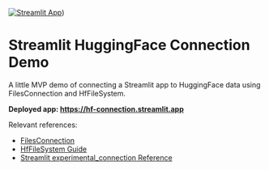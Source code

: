 [![Streamlit App](https://static.streamlit.io/badges/streamlit_badge_black_white.svg)]([https://google.com))

# Streamlit HuggingFace Connection Demo

A little MVP demo of connecting a Streamlit app to HuggingFace data using FilesConnection and HfFileSystem.

**Deployed app: https://hf-connection.streamlit.app**

Relevant references:

- [FilesConnection](https://github.com/streamlit/files-connection)
- [HfFileSystem Guide](https://huggingface.co/docs/huggingface_hub/main/en/guides/hf_file_system)
- [Streamlit experimental_connection Reference](https://docs.streamlit.io/library/api-reference/connections)
